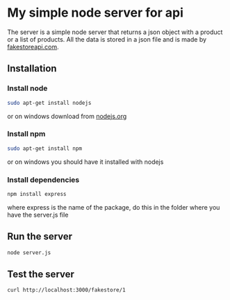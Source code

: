 # My simple node server for api

The server is a simple node server that returns a json object with a product or a list of products. All the data is stored in a json file and is made by [fakestoreapi.com](https://fakestoreapi.com).

## Installation

### Install node

```bash
sudo apt-get install nodejs
```
or on windows download from [nodejs.org](https://nodejs.org/en/)

### Install npm
```bash
sudo apt-get install npm
```
or on windows you should have it installed with nodejs

### Install dependencies
```bash
npm install express
```
where express is the name of the package, do this in the folder where you have the server.js file

## Run the server
```bash
node server.js
```

## Test the server
```bash
curl http://localhost:3000/fakestore/1
```
